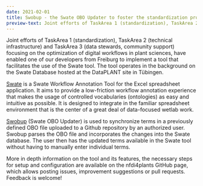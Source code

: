 ```yaml
---
date: 2021-02-01
title: Swobup - the Swate OBO Updater to foster the standardization process
preview-text: Joint efforts of TaskArea 1 (standardization), TaskArea 2 (technical infrastructure) and TaskArea 3 (data stewards, community support) focusing on the optimization of digital workflows in plant sciences, have enabled one of our developers from Freiburg to implement a tool that facilitates the use of the Swate tool. The tool operates in the background on the Swate Database hosted at the DataPLANT site in Tübingen. Swate is a Swate Workflow Annotation Tool for the Excel spreadsheet application ...
---
```


Joint efforts of TaskArea 1 (standardization), TaskArea 2 (technical infrastructure) and TaskArea 3 (data stewards, community support) focusing on the optimization of digital workflows in plant sciences, have enabled one of our developers from Freiburg to implement a tool that facilitates the use of the Swate tool. The tool operates in the background on the Swate Database hosted at the DataPLANT site in Tübingen.

[Swate](https://github.com/nfdi4plants/Swate) is a Swate Workflow Annotation Tool for the Excel spreadsheet application. It aims to provide a low-friction workflow annotation experience that makes the usage of controlled vocabularies (ontologies) as easy and intuitive as possible. It is designed to integrate in the familiar spreadsheet environment that is the center of a great deal of data-focused wetlab work.

[Swobup](https://github.com/nfdi4plants/Swobup) (Swate OBO Updater) is used to synchronize terms in a previously defined OBO file uploaded to a Github repository by an authorized user. Swobup parses the OBO file and incorporates the changes into the Swate database. The user then has the updated terms available in the Swate tool without having to manually enter individual terms.

More in depth information on the tool and its features, the necessary steps for setup and configuration are available on the nfdi4plants GitHub page, which allows posting issues, improvement suggestions or pull requests. Feedback is welcome!